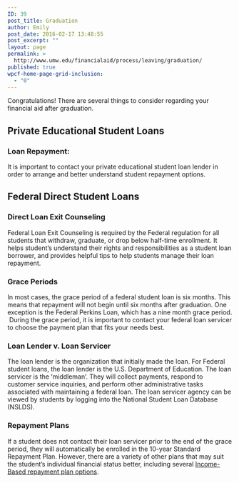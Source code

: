 ```yaml
---
ID: 39
post_title: Graduation
author: Emily
post_date: 2016-02-17 13:48:55
post_excerpt: ""
layout: page
permalink: >
  http://www.umw.edu/financialaid/process/leaving/graduation/
published: true
wpcf-home-page-grid-inclusion:
  - "0"
---
```

Congratulations! There are several things to consider regarding your financial aid after graduation.
<h2>Private Educational Student Loans</h2>
<h3>Loan Repayment:</h3>
It is important to contact your private educational student loan lender in order to arrange and better understand student repayment options.
<h2>Federal Direct Student Loans</h2>
<h3>Direct Loan Exit Counseling</h3>
Federal Loan Exit Counseling is required by the Federal regulation for all students that withdraw, graduate, or drop below half-time enrollment. It helps student’s understand their rights and responsibilities as a student loan borrower, and provides helpful tips to help students manage their loan repayment.
<h3>Grace Periods</h3>
In most cases, the grace period of a federal student loan is six months. This means that repayment will not begin until six months after graduation. One exception is the Federal Perkins Loan, which has a nine month grace period.  During the grace period, it is important to contact your federal loan servicer to choose the payment plan that fits your needs best.
<h3>Loan Lender v. Loan Servicer</h3>
The loan lender is the organization that initially made the loan. For Federal student loans, the loan lender is the U.S. Department of Education. The loan servicer is the ‘middleman’. They will collect payments, respond to customer service inquiries, and perform other administrative tasks associated with maintaining a federal loan. The loan servicer agency can be viewed by students by logging into the National Student Loan Database (NSLDS).
<h3>Repayment Plans</h3>
If a student does not contact their loan servicer prior to the end of the grace period, they will automatically be enrolled in the 10-year Standard Repayment Plan. However, there are a variety of other plans that may suit the student’s individual financial status better, including several <a href="https://studentaid.ed.gov/sa/repay-loans/understand/plans">Income-Based repayment plan options</a>.